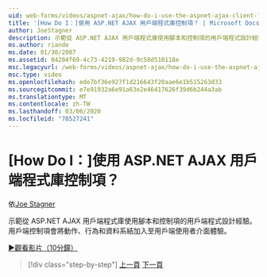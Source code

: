 ```yaml
---
uid: web-forms/videos/aspnet-ajax/how-do-i-use-the-aspnet-ajax-client-library-controls
title: '[How Do I：]使用 ASP.NET AJAX 用戶端程式庫控制項？ | Microsoft Docs'
author: JoeStagner
description: 示範從 ASP.NET AJAX 用戶端程式庫使用腳本和控制項的用戶端程式設計經驗。 用戶端控制項加入動作，behavio 。
ms.author: riande
ms.date: 01/30/2007
ms.assetid: 04204f69-4c73-4219-982d-9c58d510118e
msc.legacyurl: /web-forms/videos/aspnet-ajax/how-do-i-use-the-aspnet-ajax-client-library-controls
msc.type: video
ms.openlocfilehash: ede7bf36e927f1d216643f20aae6e1b515263d33
ms.sourcegitcommit: e7e91932a6e91a63e2e46417626f39d6b244a3ab
ms.translationtype: MT
ms.contentlocale: zh-TW
ms.lasthandoff: 03/06/2020
ms.locfileid: "78527241"
---
```

# <a name="how-do-i-use-the-aspnet-ajax-client-library-controls"></a>[How Do I：]使用 ASP.NET AJAX 用戶端程式庫控制項？

依[Joe Stagner](https://github.com/JoeStagner)

示範從 ASP.NET AJAX 用戶端程式庫使用腳本和控制項的用戶端程式設計經驗。 用戶端控制項會將動作、行為和資料系結加入至用戶端使用者介面體驗。

[&#9654;觀看影片（10分鐘）](https://channel9.msdn.com/Blogs/ASP-NET-Site-Videos/how-do-i-use-the-aspnet-ajax-client-library-controls)

> [!div class="step-by-step"]
> [上一頁](how-do-i-aspnet-ajax-enable-an-existing-web-service.md)
> [下一頁](how-do-i-use-an-aspnet-ajax-scriptmanagerproxy.md)
